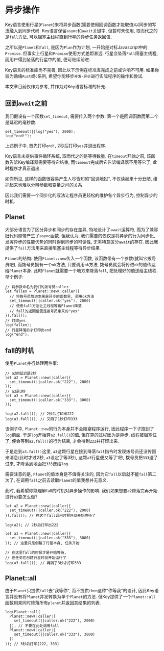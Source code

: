 # 异步操作

Key语言使用行星(`Planet`)来将异步函数(需要使用回调函数才能取值)以同步的写法融入到同步代码. Key语言保留`async`和`await`关键字, 但暂时未使用, 取而代之的是`fall`方法, 可以阻塞主线程直到行星的异步任务返回值. 

之所以是`Planet`和`fall`, 是因为`Plan`作为计划, 一开始是对标Javascript中的`Promise`. 但事实上行星和`Promise`使用方式差距甚远. 行星会坠落`Fall`阻塞主线程, 而用户得到坠落的行星中的值, 便可继续前进. 

Key语言的标准库尚不完善, 因此以下示例在标准库完成之前或许咱不可用. 如果你较为熟络`Rust`或`C`系列, 希望你能移步`开发`-`异步`进行实际程序的操作和尝试. 

本文章目前仅作为参考, 并作为对Key语言标准的补充. 

## 回到`await`之前

我们假设有一个函数`set_timeout`, 需要传入两个参数, 第一个是回调函数而第二个是延迟的毫秒数. 

```ks
set_timeout(||log("yes"), 2000);
log("end!");
```

上述例子中, 首先打印`end!`, 2秒后打印`yes`并退出程序. 

Key语言未提供事件循环系统, 取而代之的是等待数量. 在`timeout`开始之前, 该函数告诉Key编译器需要等待它结束, 而`timeout`完成后它告诉编译器不用等它了, 此时程序才真正退出. 

如你所见, 这样的函数很容易产生人尽皆知的"回调地狱", 不仅读起来十分丑陋, 维护起来也难以分辨参数和变量之间的关系. 

因此我们需要一个同步化的写法让程序员更轻松的维护各个异步行为, 控制异步的时机. 

## Planet

大部分语言为了区分异步和同步的存在差异, 特地设计了`await`运算符, 而为了兼容旧代码顺带产生了`async`函数. 但我认为, 我们需要的仅仅是将异步的行为同步化, 发挥异步的性能优势的同时得到同步的可读性, 无需特意区分`await`的存在. 因此我提供了`fall`方法用来直接阻塞主线程等待异步结果. 

`Planet`的结构: 使用`Planet::new`传入一个函数, 该函数带有一个参数(就叫它拨号员吧), 而拨号员拥有一个`ok`方法, 只要调用`ok`方法, 拨号员就会将传进`ok`的值传达给`Planet`本身. 此时`Planet`就需要一个地方来降落`fall`, 把处理好的值送给主线程. 举个例子:

```ks
// 将参数命名为我们的拨号员caller
let fallen = Planet::new(|caller|{
  // 将拨号员放进本来是异步的函数里, 调用ok方法
  set_timeout(||caller.ok("yes"), 2000)
  // 使用fall方法让主线程等着Planet降落
  // fall的返回值便是拨号员拿来的"yes"
}).fall();
// 打印yes
log(fallen);
// 行星降落后才打印出end
log("end");
```

## fall的时机

使用`Planet`并行处理两件事: 

```ks
// a2的延迟是2秒
let a2 = Planet::new(|caller|{
  set_timeout(||caller.ok("222"), 2000)
});
// a3是3秒
let a3 = Planet::new(|caller|{
  set_timeout(||caller.ok("333"), 3000)
});

log(a2.fall()); // 2秒后打印出222
log(a3.fall()); // 又隔了1秒打印333
```

该例子中, `Planet::new`的行为本身并不会阻塞程序运行, 因此程序一下子跑到了`log`前面. 于是`log`开始算`a2.fall()`的值, 但在算的过程因为是异步, 线程被阻塞住了, 便会等到`a2.fall()`的行为结束, 才会得到`222`并打印出来. 

于是走到`a3.fall()`这里, `a3`这颗行星在接到降落`fall`指令时发现拨号员还没传回来消息(此时才过2秒, `a3`设定了等3秒), 这颗`a3`行星便又等了1秒, 拨号员把`333`送了过来, 才降落到地面把`333`送给`log`. 

需要注意的是, `Planet`的值本身是不值得关注的, 因为它`fall`以后就不能`fall`第二次了, 在调用`fall`之前去读取`Planet`的值我想并无意义. 

此时, 我希望你能理解fall的时机对异步操作的影响. 我们如果想要`a2`降落完再开始进行`a3`要怎么做? 

```ks
let a2 = Planet::new(|caller|{
  set_timeout(||caller.ok("222"), 2000)
}).fall(); // 在这个fall调用时程序就开始等待了

log(a2); // 2秒后打印出222

let a3 = Planet::new(|caller|{
  set_timeout(||caller.ok("333"), 3000)
}); // 这里只是创建了行星本身, 任务开始

// 在这里fall的时候才是开始等待, 
// 但任务在创建行星时就开始运行了
log(a3.fall()); // 再隔了3秒才打印333
```

## Planet::all

由于`Planet`只提供`fall`去"我等你", 而不提供`then`这种"你等我"的设计, 因此Key语言并没有将`Planet`并发转换为单个`Planet`的方法. 但Key提供了一个`Planet::all`函数用来同时降落所有`planet`并返回其结果的列表. 

```ks
log(Planet::all(
  Planet::new(|caller|{
    set_timeout(||caller.ok("222"), 2000)
  }), // 不要在此处调用fall
  Planet::new(|caller|{
    set_timeout(||caller.ok("333"), 3000)
  })
)); // 3秒后打印[222, 333]
```

